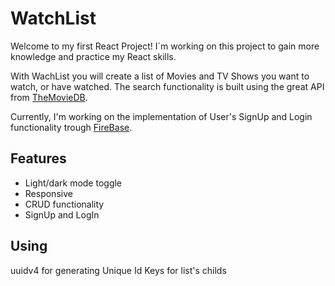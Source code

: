 # WatchList

Welcome to my first React Project! I´m working on this project to gain more knowledge and practice my React skills.

With WachList you will create a list of Movies and TV Shows you want to watch, or have watched. The search functionality is built using the great API from [TheMovieDB](https://themoviedb.org).

Currently, I'm working on the implementation of User's SignUp and Login functionality trough [FireBase](https://firebase.google.com/).

## Features

- Light/dark mode toggle
- Responsive
- CRUD functionality
- SignUp and LogIn

## Using

uuidv4 for generating Unique Id Keys for list's childs
